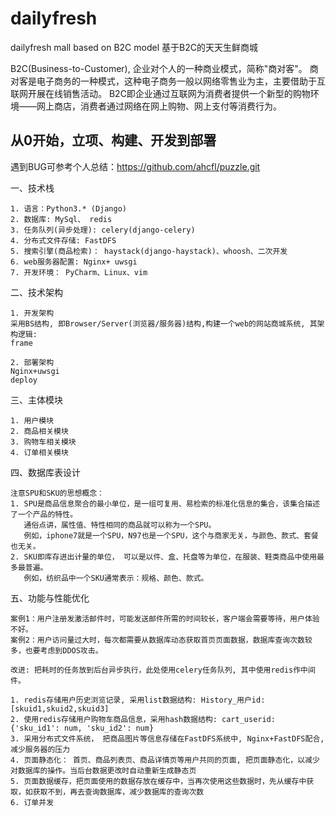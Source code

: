 # dailyfresh
dailyfresh mall based on B2C model
基于B2C的天天生鲜商城

  B2C(Business-to-Customer), 企业对个人的一种商业模式，简称"商对客"。 
  商对客是电子商务的一种模式，这种电子商务一般以网络零售业为主，主要借助于互联网开展在线销售活动。
  B2C即企业通过互联网为消费者提供一个新型的购物环境——网上商店，消费者通过网络在网上购物、网上支付等消费行为。

## 从0开始，立项、构建、开发到部署
遇到BUG可参考个人总结：https://github.com/ahcfl/puzzle.git

一、技术栈

    1. 语言：Python3.* (Django)
    2. 数据库: MySql、 redis
    3. 任务队列(异步处理): celery(django-celery)
    4. 分布式文件存储: FastDFS
    5. 搜索引擎(商品检索)： haystack(django-haystack)、whoosh、二次开发
    6. web服务器配置: Nginx+ uwsgi
    7. 开发环境： PyCharm、Linux、vim

二、技术架构

    1. 开发架构
    采用BS结构, 即Browser/Server(浏览器/服务器)结构,构建一个web的网站商城系统, 其架构逻辑:
    frame

    2. 部署架构
    Nginx+uwsgi
    deploy

三、主体模块

    1. 用户模块
    2. 商品相关模块
    3. 购物车相关模块
    4. 订单相关模块  

四、数据库表设计
    
    注意SPU和SKU的思想概念：
    1. SPU是商品信息聚合的最小单位，是一组可复用、易检索的标准化信息的集合，该集合描述了一个产品的特性。
       通俗点讲，属性值、特性相同的商品就可以称为一个SPU。
       例如，iphone7就是一个SPU，N97也是一个SPU，这个与商家无关，与颜色、款式、套餐也无关。
    2. SKU即库存进出计量的单位， 可以是以件、盒、托盘等为单位，在服装、鞋类商品中使用最多最普遍。
       例如，纺织品中一个SKU通常表示：规格、颜色、款式。

五、功能与性能优化

    案例1：用户注册发激活邮件时，可能发送邮件所需的时间较长，客户端会需要等待，用户体验不好。
    案例2：用户访问量过大时，每次都需要从数据库动态获取首页页面数据，数据库查询次数较多，也要考虑到DDOS攻击。

    改进: 把耗时的任务放到后台异步执行，此处使用celery任务队列, 其中使用redis作中间件。

    1. redis存储用户历史浏览记录, 采用list数据结构: History_用户id: [skuid1,skuid2,skuid3]
    2. 使用redis存储用户购物车商品信息，采用hash数据结构: cart_userid: {'sku_id1': num, 'sku_id2': num}
    3. 采用分布式文件系统， 把商品图片等信息存储在FastDFS系统中, Nginx+FastDFS配合, 减少服务器的压力
    4. 页面静态化： 首页、商品列表页、商品详情页等用户共同的页面, 把页面静态化，以减少对数据库的操作。当后台数据更改时自动重新生成静态页
    5. 页面数据缓存，把页面使用的数据存放在缓存中，当再次使用这些数据时，先从缓存中获取，如获取不到，再去查询数据库，减少数据库的查询次数
    6. 订单并发
